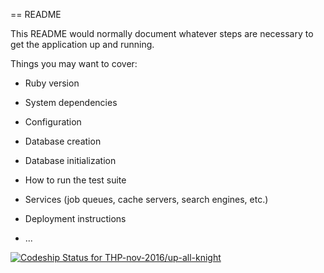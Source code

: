 == README

This README would normally document whatever steps are necessary to get the
application up and running.

Things you may want to cover:

* Ruby version

* System dependencies

* Configuration

* Database creation

* Database initialization

* How to run the test suite

* Services (job queues, cache servers, search engines, etc.)

* Deployment instructions

* ...

[ ![Codeship Status for THP-nov-2016/up-all-knight](https://app.codeship.com/projects/4a444d90-8d9f-0134-2fd1-0298e52abb1b/status?branch=master)](https://app.codeship.com/projects/185059)
